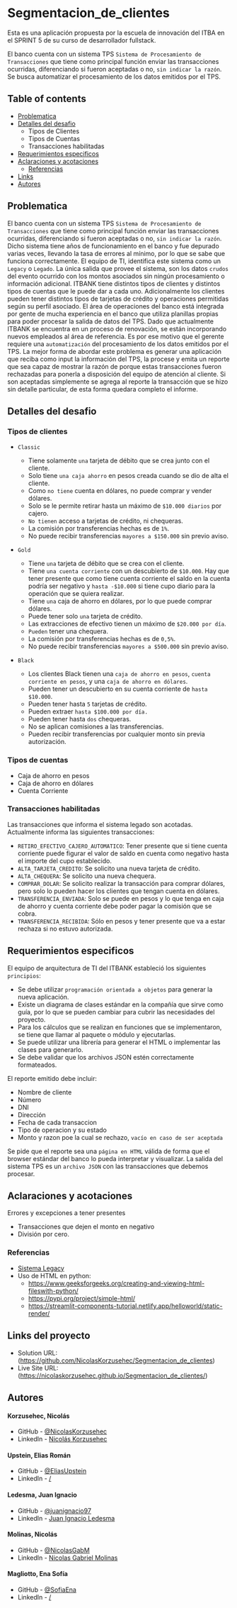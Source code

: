 # Segmentacion_de_clientes
Esta es una aplicación propuesta por la escuela de innovación del ITBA en el SPRINT 5 de su curso de desarrollador fullstack.

El banco cuenta con un sistema TPS `Sistema de Procesamiento de Transacciones` que tiene como principal función enviar las transacciones ocurridas, diferenciando si fueron aceptadas o no, `sin indicar la razón`.
Se busca automatizar el procesamiento de los datos emitidos por el TPS.

## Table of contents
  - [Problematica](#problematica)
  - [Detalles del desafio](#detalles-del-desafio)
    - Tipos de Clientes
    - Tipos de Cuentas
    - Transacciones habilitadas
  - [Requerimientos especificos](#requerimientos-especificos)
  - [Aclaraciones y acotaciones](#aclaraciones-y-acotaciones)
    - [Referencias](#referencias)
  - [Links](#links)
  - [Autores](#autores)

## Problematica
El banco cuenta con un sistema TPS `Sistema de Procesamiento de Transacciones` que tiene como principal función enviar las transacciones ocurridas, diferenciando si fueron aceptadas o no, `sin indicar la razón`. 
Dicho sistema tiene años de funcionamiento en el banco y fue depurado varias veces, llevando la tasa de errores al mínimo, por lo que se sabe que funciona correctamente. El equipo de TI, identifica este sistema como un `Legacy` o `Legado`. La única salida que provee el sistema, son los datos `crudos` del evento ocurrido con los montos asociados sin ningún procesamiento o información adicional.
ITBANK tiene distintos tipos de clientes y distintos tipos de cuentas que le puede dar a cada uno. Adicionalmente los clientes pueden tener distintos tipos de tarjetas de crédito y operaciones permitidas según su perfil asociado.
El área de operaciones del banco está integrada por gente de mucha experiencia en el banco que utiliza planillas propias para poder procesar la salida de datos del TPS. Dado que actualmente ITBANK se encuentra en un proceso de renovación, se están incorporando nuevos empleados al área de referencia. Es por ese motivo que el gerente requiere una `automatización` del procesamiento de los datos emitidos por el TPS. La mejor forma de abordar este problema es generar una aplicación que reciba como input la información del TPS, la procese y emita un reporte que sea capaz de mostrar la razón de porque estas transacciones fueron rechazadas para ponerla a disposición del equipo de atención al cliente. Si son aceptadas simplemente se agrega al reporte la transacción que se hizo sin detalle particular, de esta forma quedara completo el informe.

## Detalles del desafio
### Tipos de clientes
- `Classic`
  - Tiene solamente `una` tarjeta de débito que se crea junto con el cliente.
  - Solo tiene `una caja ahorro` en pesos creada cuando se dio de alta el cliente.
  - Como `no tiene` cuenta en dólares, no puede comprar y vender dólares.
  - Solo se le permite retirar hasta un máximo de `$10.000 diarios` por cajero.
  - `No tienen` acceso a tarjetas de crédito, ni chequeras.
  - La comisión por transferencias hechas es de `1%`.
  - No puede recibir transferencias `mayores a $150.000` sin previo aviso.

- `Gold`
  - Tiene `una` tarjeta de débito que se crea con el cliente.
  - Tiene `una cuenta corriente` con un descubierto de `$10.000`. Hay que tener presente que como tiene cuenta corriente el saldo en la cuenta podría ser negativo y `hasta -$10.000` si tiene cupo diario para la operación que se quiera realizar.
  - Tiene `una` caja de ahorro en dólares, por lo que puede comprar dólares.
  - Puede tener solo `una` tarjeta de crédito.
  - Las extracciones de efectivo tienen un máximo de `$20.000 por día`.
  - `Pueden` tener una chequera.
  - La comisión por transferencias hechas es de `0,5%`.
  - No puede recibir transferencias `mayores a $500.000` sin previo aviso.

- `Black`
  - Los clientes Black tienen una `caja de ahorro en pesos`, `cuenta corriente en pesos`, y una `caja de ahorro en dólares`.
  - Pueden tener un descubierto en su cuenta corriente de `hasta $10.000`.
  - Pueden tener hasta `5` tarjetas de crédito.
  - Pueden extraer `hasta $100.000 por día.`
  - Pueden tener hasta `dos` chequeras.
  - No se aplican comisiones a las transferencias.
  - Pueden recibir transferencias por cualquier monto sin previa autorización.

### Tipos de cuentas
  - Caja de ahorro en pesos
  - Caja de ahorro en dólares
  - Cuenta Corriente

### Transacciones habilitadas
Las transacciones que informa el sistema legado son acotadas. Actualmente informa las siguientes transacciones:
  - `RETIRO_EFECTIVO_CAJERO_AUTOMATICO`: Tener presente que si tiene cuenta corriente puede figurar el valor de saldo en cuenta como negativo hasta el importe del cupo establecido.
  - `ALTA_TARJETA_CREDITO`: Se solicito una nueva tarjeta de crédito.
  - `ALTA_CHEQUERA`: Se solicito una nueva chequera.
  - `COMPRAR_DOLAR`: Se solicito realizar la transacción para comprar dólares, pero solo lo pueden hacer los clientes que tengan cuenta en dólares.
  - `TRANSFERENCIA_ENVIADA`: Solo se puede en pesos y lo que tenga en caja de ahorro y cuenta corriente debe poder pagar la comisión que se cobra.
  - `TRANSFERENCIA_RECIBIDA`: Sólo en pesos y tener presente que va a estar rechaza si no estuvo autorizada.

## Requerimientos especificos
El equipo de arquitectura de TI del ITBANK estableció los siguientes `principios`:
  - Se debe utilizar `programación orientada a objetos` para generar la nueva aplicación.
  - Existe un diagrama de clases estándar en la compañía que sirve como guía, por lo que se pueden cambiar para cubrir las necesidades del proyecto.
  - Para los cálculos que se realizan en funciones que se implementaron, se tiene que llamar al paquete o módulo y ejecutarlas.
  - Se puede utilizar una librería para generar el HTML o implementar las clases para generarlo.
  - Se debe validar que los archivos JSON estén correctamente formateados.

El reporte emitido debe incluir:
  - Nombre de cliente
  - Número
  - DNI
  - Dirección 
  - Fecha de cada transaccion
  - Tipo de operacion y su estado
  - Monto y razon poe la cual se rechazo, `vacío en caso de ser aceptada`

Se pide que el reporte sea una `página en HTML` válida de forma que el browser estándar del banco lo pueda interpretar y visualizar.
La salida del sistema TPS es un `archivo JSON` con las transacciones que debemos procesar.
  
## Aclaraciones y acotaciones
Errores y excepciones a tener presentes
- Transacciones que dejen el monto en negativo
- División por cero.

### Referencias
- [Sistema Legacy](https://www.stackscale.com/es/blog/sistemas-legacy/)
- Uso de HTML en python:
  - https://www.geeksforgeeks.org/creating-and-viewing-html-fileswith-python/
  - https://pypi.org/project/simple-html/
  - https://streamlit-components-tutorial.netlify.app/helloworld/static-render/

## Links del proyecto
- Solution URL: (https://github.com/NicolasKorzusehec/Segmentacion_de_clientes)
- Live Site URL: (https://nicolaskorzusehec.github.io/Segmentacion_de_clientes/)

## Autores
#### Korzusehec, Nicolás
- GitHub - [@NicolasKorzusehec](https://github.com/NicolasKorzusehec)
- LinkedIn - [Nicolás Korzusehec](https://www.linkedin.com/in/nicol%C3%A1s-korzusehec/)

#### Upstein, Elias Román
- GitHub - [@EliasUpstein](https://github.com/EliasUpstein)
- LinkedIn - [/]()

#### Ledesma, Juan Ignacio
- GitHub - [@juanignacio97](https://github.com/juanignacio97)
- LinkedIn - [Juan Ignacio Ledesma](https://www.linkedin.com/in/juanignacioledesma/)

#### Molinas, Nicolás 
- GitHub - [@NicolasGabM](https://github.com/NicolasGabM)
- LinkedIn - [Nicolas Gabriel Molinas](https://www.linkedin.com/in/nicolas-gabriel-molinas-20802a216/)

#### Magliotto, Ena Sofía 
- GitHub - [@SofiaEna](https://github.com/SofiaEna)
- LinkedIn - [/]()
